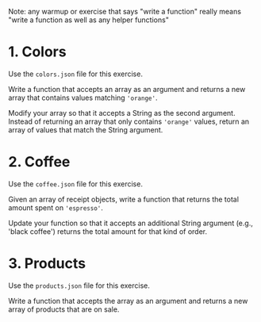 
Note: any warmup or exercise that says "write a function" really means "write a function as well as any helper functions"


# 1. Colors

Use the `colors.json` file for this exercise.

Write a function that accepts an array as an argument and returns a new array that contains values matching `'orange'`.

Modify your array so that it accepts a String as the second argument. Instead of returning an array that only contains `'orange'` values, return an array of values that match the String argument. 

# 2. Coffee

Use the `coffee.json` file for this exercise.

Given an array of receipt objects, write a function that returns the total amount spent on `'espresso'`. 

Update your function so that it accepts an additional String argument (e.g., 'black coffee') returns the total amount for that kind of order.

# 3. Products

Use the `products.json` file for this exercise.

Write a function that accepts the array as an argument and returns a new array of products that are on sale.
